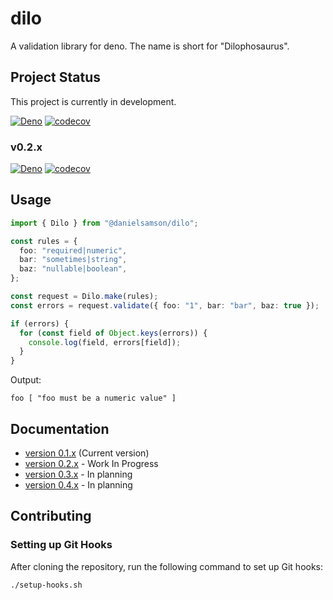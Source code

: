 # dilo

A validation library for deno. The name is short for "Dilophosaurus".

## Project Status

This project is currently in development.

[![Deno](https://github.com/daniel-samson/dilo/actions/workflows/deno.yml/badge.svg)](https://github.com/daniel-samson/dilo/actions/workflows/deno.yml)
[![codecov](https://codecov.io/gh/daniel-samson/dilo/graph/badge.svg?token=tIzOnJXw1G)](https://codecov.io/gh/daniel-samson/dilo)

### v0.2.x

[![Deno](https://github.com/daniel-samson/dilo/actions/workflows/deno.yml/badge.svg?branch=epic%2F0.2.x)](https://github.com/daniel-samson/dilo/actions/workflows/deno.yml)
[![codecov](https://codecov.io/gh/daniel-samson/dilo/branch/epic%2F0.2.x/graph/badge.svg?token=tIzOnJXw1G)](https://codecov.io/gh/daniel-samson/dilo)

## Usage

```ts
import { Dilo } from "@danielsamson/dilo";

const rules = {
  foo: "required|numeric",
  bar: "sometimes|string",
  baz: "nullable|boolean",
};

const request = Dilo.make(rules);
const errors = request.validate({ foo: "1", bar: "bar", baz: true });

if (errors) {
  for (const field of Object.keys(errors)) {
    console.log(field, errors[field]);
  }
}
```

Output:

```shell
foo [ "foo must be a numeric value" ]
```

## Documentation

- [version 0.1.x](https://github.com/daniel-samson/dilo/issues/1) (Current
  version)
- [version 0.2.x](https://github.com/daniel-samson/dilo/issues/2) - Work In
  Progress
- [version 0.3.x](https://github.com/daniel-samson/dilo/issues/4) - In planning
- [version 0.4.x](https://github.com/daniel-samson/dilo/issues/5) - In planning

## Contributing

### Setting up Git Hooks

After cloning the repository, run the following command to set up Git hooks:

```bash
./setup-hooks.sh
```
